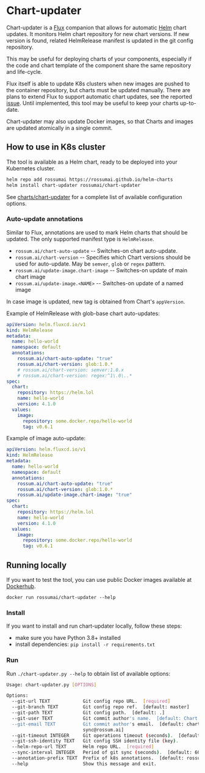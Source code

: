 # Chart-updater

Chart-updater is a [Flux](https://github.com/fluxcd/flux) companion that allows
for automatic [Helm](https://helm.sh) chart updates. It monitors Helm chart
repository for new chart versions. If new version is found, related
HelmRelease manifest is updated in the git config repository.

This may be useful for deploying charts of your components, especially if the
code and chart template of the component share the same repository and
life-cycle.

Flux itself is able to update K8s clusters when new images are pushed to the
container repository, but charts must be updated manually. There are plans to
extend Flux to support automatic chart updates, see the reported
[issue](https://github.com/fluxcd/helm-operator/issues/12). Until implemented,
this tool may be useful to keep your charts up-to-date.

Chart-updater may also update Docker images, so that Charts and images are
updated atomically in a single commit.

## How to use in K8s cluster

The tool is available as a Helm chart, ready to be deployed into your Kubernetes cluster.

```bash
helm repo add rossumai https://rossumai.github.io/helm-charts
helm install chart-updater rossumai/chart-updater
```

See [charts/chart-updater](https://github.com/rossumai/chart-updater/tree/master/charts/chart-updater#configuration)
for a complete list of available configuration options.

### Auto-update annotations

Similar to Flux, annotations are used to mark Helm charts that should be
updated. The only supported manifest type is `HelmRelease`.

* `rossum.ai/chart-auto-update` -- Switches-on chart auto-update.
* `rossum.ai/chart-version` -- Specifies which Chart versions should be used for auto-update. May be `semver`, `glob` or `regex` pattern.
* `rossum.ai/update-image.chart-image` -- Switches-on update of main chart image
* `rossum.ai/update-image.<NAME>` -- Switches-on update of a named image

In case image is updated, new tag is obtained from Chart's `appVersion`.

Example of HelmRelease with glob-base chart auto-updates:

```yaml
apiVersion: helm.fluxcd.io/v1
kind: HelmRelease
metadata:
  name: hello-world
  namespace: default
  annotations:
    rossum.ai/chart-auto-update: "true"
    rossum.ai/chart-version: glob:1.0.*
    # rossum.ai/chart-version: semver:1.0.x
    # rossum.ai/chart-version: regex:^1\.0\..*
spec:
  chart:
    repository: https://helm.lol
    name: hello-world
    version: 4.1.0
  values:
    image:
      repository: some.docker.repo/hello-world
      tag: v0.6.1
```

Example of image auto-update:

```yaml
apiVersion: helm.fluxcd.io/v1
kind: HelmRelease
metadata:
  name: hello-world
  namespace: default
  annotations:
    rossum.ai/chart-auto-update: "true"
    rossum.ai/chart-version: glob:1.0.*
    rossum.ai/update-image.chart-image: "true"
spec:
  chart:
    repository: https://helm.lol
    name: hello-world
    version: 4.1.0
  values:
    image:
      repository: some.docker.repo/hello-world
      tag: v0.6.1
```

## Running locally

If you want to test the tool, you can use public Docker images available at [Dockerhub](https://hub.docker.com/repository/docker/rossumai/chart-updater).

```shell
docker run rossumai/chart-updater --help
```

### Install

If you want to install and run chart-updater locally, follow these steps:

* make sure you have Python 3.8+ installed
* install dependencies: `pip install -r requirements.txt`

### Run

Run `./chart-updater.py --help` to obtain list of available options:

```bash
Usage: chart-updater.py [OPTIONS]

Options:
  --git-url TEXT            Git config repo URL.  [required]
  --git-branch TEXT         Git config repo ref.  [default: master]
  --git-path TEXT           Git config path.  [default: .]
  --git-user TEXT           Git commit author's name.  [default: Chart Sync]
  --git-email TEXT          Git commit author's email.  [default: chart-
                            sync@rossum.ai]
  --git-timeout INTEGER     Git operations timeout (seconds).  [default: 30]
  --git-ssh-identity TEXT   Git config SSH identity file (key).
  --helm-repo-url TEXT      Helm repo URL.  [required]
  --sync-interval INTEGER   Period of git sync (seconds).  [default: 60]
  --annotation-prefix TEXT  Prefix of k8s annotations.  [default: rossum.ai]
  --help                    Show this message and exit.
```
